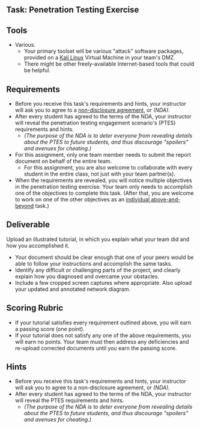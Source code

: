 ## Task: Penetration Testing Exercise

## Tools
- Various.
  - Your primary toolset will be various "attack" software packages, provided on a [Kali Linux](https://www.kali.org/) Virtual Machine in your team's DMZ.
  - There might be other freely-available Internet-based tools that could be helpful.

## Requirements
- Before you receive this task's requirements and hints,
your instructor will ask you to agree to a [non-disclosure agreement](https://en.wikipedia.org/wiki/Non-disclosure_agreement), or *(NDA)*.
- After every student has agreed to the terms of the NDA,
your instructor will reveal the penetration testing engagement scenario's (PTES) requirements and hints.
  - *(The purpose of the NDA is to deter everyone from revealing details about the PTES to future students,
and thus discourage "spoilers" and avenues for cheating.)*
- For this assignment, only one team member needs to submit the report document on behalf of the entire team.
  - For this assignment, you are also welcome to collaborate with every student in the entire class, not just with your team partner(s).
- When the requirements are revealed, you will notice multiple objectives in the penetration testing exercise.
Your team only needs to accomplish one of the objectives to complete this task.
(After that, you are welcome to work on one of the other objectives as an [individual above-and-beyond](/cit470/ab8) task.)

## Deliverable
Upload an illustrated tutorial, in which you explain what your team did and how you accomplished it.
- Your document should be clear enough that one of your peers would be able to follow your instructions and accomplish the same tasks.
- Identify any difficult or challenging parts of the project, and clearly explain how you diagnosed and overcame your obstacles.
- Include a few cropped screen captures where appropriate. Also upload your updated and annotated network diagram.

## Scoring Rubric
- If your tutorial satisfies every requirement outlined above, you will earn a passing score (one point).
- If your tutorial does not satisfy any one of the above requirements, you will earn no points. Your team must then address any deficiencies and re-upload corrected documents until you earn the passing score.

## Hints
- Before you receive this task's requirements and hints,
your instructor will ask you to agree to a non-disclosure agreement, or *(NDA)*.
- After every student has agreed to the terms of the NDA,
your instructor will reveal the PTES requirements and hints.
  - *(The purpose of the NDA is to deter everyone from revealing details about the PTES to future students,
 and thus discourage "spoilers" and avenues for cheating.)*

